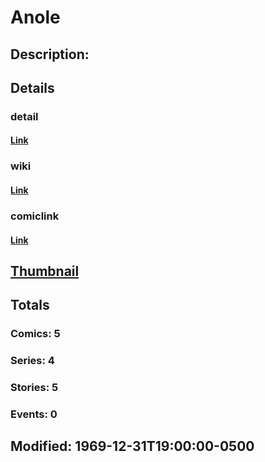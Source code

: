 # Anole
## Description: 
## Details
### detail
#### [Link](http://marvel.com/characters/155/anole?utm_campaign=apiRef&utm_source=225578a89fc76f3d20fbffda5d17a88d)
### wiki
#### [Link](http://marvel.com/universe/Anole?utm_campaign=apiRef&utm_source=225578a89fc76f3d20fbffda5d17a88d)
### comiclink
#### [Link](http://marvel.com/comics/characters/1011301/anole?utm_campaign=apiRef&utm_source=225578a89fc76f3d20fbffda5d17a88d)
## [Thumbnail](http://i.annihil.us/u/prod/marvel/i/mg/9/20/4c002e635ddd9.jpg)
## Totals
### Comics: 5
### Series: 4
### Stories: 5
### Events: 0
## Modified: 1969-12-31T19:00:00-0500